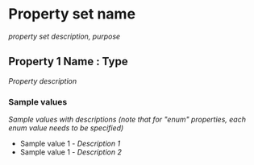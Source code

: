 # Property set name
_property set description, purpose_

## Property 1 Name : Type

_Property description_

### Sample values

_Sample values with descriptions (note that for "enum" properties, each enum value needs to be specified)_

* Sample value 1 - _Description 1_
* Sample value 1 - _Description 2_
  


